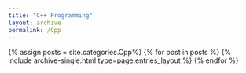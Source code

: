 ```yaml
---
title: "C++ Programming"
layout: archive
permalink: /Cpp
---
```



{% assign posts = site.categories.Cpp%}
{% for post in posts %} {% include archive-single.html type=page.entries_layout %} {% endfor %}